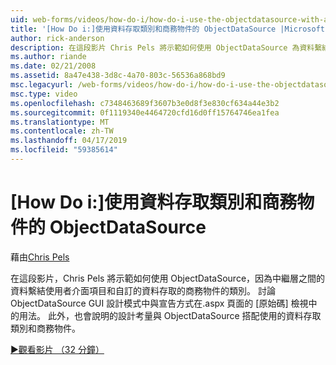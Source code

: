 ```yaml
---
uid: web-forms/videos/how-do-i/how-do-i-use-the-objectdatasource-with-a-data-access-class-and-business-object
title: '[How Do i:]使用資料存取類別和商務物件的 ObjectDataSource |Microsoft Docs'
author: rick-anderson
description: 在這段影片 Chris Pels 將示範如何使用 ObjectDataSource 為資料繫結使用者介面項目和自訂 acc.資料之間的中繼層...
ms.author: riande
ms.date: 02/21/2008
ms.assetid: 8a47e438-3d8c-4a70-803c-56536a868bd9
msc.legacyurl: /web-forms/videos/how-do-i/how-do-i-use-the-objectdatasource-with-a-data-access-class-and-business-object
msc.type: video
ms.openlocfilehash: c7348463689f3607b3e0d8f3e830cf634a44e3b2
ms.sourcegitcommit: 0f1119340e4464720cfd16d0ff15764746ea1fea
ms.translationtype: MT
ms.contentlocale: zh-TW
ms.lasthandoff: 04/17/2019
ms.locfileid: "59385614"
---
```

# <a name="how-do-i-use-the-objectdatasource-with-a-data-access-class-and-business-object"></a>[How Do i:]使用資料存取類別和商務物件的 ObjectDataSource

藉由[Chris Pels](https://twitter.com/chrispels)

在這段影片，Chris Pels 將示範如何使用 ObjectDataSource，因為中繼層之間的資料繫結使用者介面項目和自訂的資料存取的商務物件的類別。 討論 ObjectDataSource GUI 設計模式中與宣告方式在.aspx 頁面的 [原始碼] 檢視中的用法。 此外，也會說明的設計考量與 ObjectDataSource 搭配使用的資料存取類別和商務物件。

[&#9654;觀看影片 （32 分鐘）](https://channel9.msdn.com/Blogs/ASP-NET-Site-Videos/how-do-i-use-the-objectdatasource-with-a-data-access-class-and-business-object)
